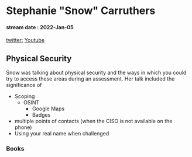 # Stephanie "Snow" Carruthers
#### stream date : 2022-Jan-05
[twitter:](https://twitter.com/_sn0ww)
[Youtube](https://www.youtube.com/results?search_query=Stephanie+%22Snow%22+Carruthers)

## Physical Security
Snow was talking about physical security and the ways in which you could try to access these areas during an assessment. Her talk included the significance of

- Scoping
	- OSINT
		- Google Maps
		- Badges
- multiple points of contacts (when the CISO is not available on the phone)
- Using your real name when challenged

### Books

